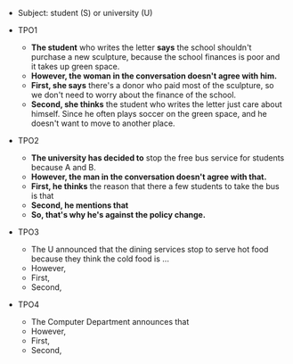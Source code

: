 * Subject: student (S) or university (U)
* TPO1
	* **The student** who writes the letter **says** the school shouldn't purchase a new sculpture, because the school finances is poor and it takes up green space.
	* **However, the woman in the conversation doesn't agree with him.**
	* **First, she says** there's a donor who paid most of the sculpture, so we don't need to worry about the finance of the school.
	* **Second, she thinks** the student who writes the letter just care about himself. Since he often plays soccer on the green space, and he doesn't want to move to another place.

* TPO2
	* **The university has decided to** stop the free bus service for students because A and B.
	* **However, the man in the conversation doesn't agree with that.**
	* **First, he thinks** the reason that there a few students to take the bus is that
	* **Second, he mentions that** 
	* **So, that's why he's against the policy change.**

* TPO3
	* The U announced that the dining services stop to serve hot food because they think the cold food is ...
	* However,
	* First,
	* Second,

* TPO4 
	* The Computer Department announces that 
	* However,
	* First,
	* Second,